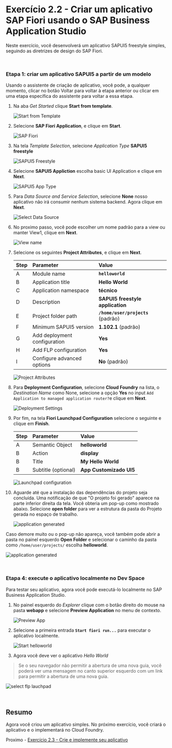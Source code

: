 # Exercício 2.2 - Criar um aplicativo SAP Fiori usando o SAP Business Application Studio

Neste exercício, você desenvolverá um aplicativo SAPUI5 freestyle simples, seguindo as diretrizes de design do SAP Fiori.

<br>

### Etapa 1: criar um aplicativo SAPUI5 a partir de um modelo

Usando o assistente de criação de aplicativo, você pode, a qualquer momento, clicar no botão Voltar para voltar à etapa anterior ou clicar em uma etapa específica do assistente para voltar a essa etapa.

1. Na aba *Get Started* clique **Start from template**.

   ![Start from Template](images/n01-craete-app-frrom-template.png)

2. Selecione **SAP Fiori Application**, e clique em **Start**.

   ![SAP Fiori](images/n02-choose-template-type.png)

3. Na tela *Template Selection*, selecione *Application Type* **SAPUI5 freestyle**

   ![SAPUI5 Freestyle](images/n03-choose-app-type.png)

4. Selecione **SAPUI5 Appliction** escolha basic UI Application e clique em **Next**. 

   ![SAPUI5 App Type](images/n04-choose-empty-UI5-App.png)
   
5. Para *Data Source and Service Selection*, selecione **None** nosso aplicativo não irá consumir nenhum sistema backend. Agora clique em **Next**.

   ![Select Data Source](images/n05-select-datasource-none.png)

6. No proximo passo, você pode escolher um nome padrão para a view ou manter View1, clique em **Next**.

   ![View name](images/n06-keep-view-name.png)

7. Selecione os seguintes **Project Attributes**, e clique em **Next**.

    | Step | Parameter | Value |
    |:-----|:----------|:------|
    | A | Module name | **`helloworld`** |
    | B | Application title | **Hello World** |
    | C | Application namespace | **técnico** |
    | D | Description | **SAPUI5 freestyle application** |
    | E | Project folder path | **`/home/user/projects`** (padrão)|
    | F | Minimum SAPUI5 version | **1.102.1** (padrão) |
    | G | Add deployment configuration | **Yes**|
    | H | Add FLP configuration | **Yes** |
    | I | Configure advanced options | **No** (padrão) |

   ![Project Attributes](images/n07-enter-project-attributes.png)
    
8. Para **Deployment Configuration**, selecione **Cloud Foundry** na lista, o *Destination Name* como None, selecione a opção **Yes** no input `Add Application to managed application router?`e clique em **Next**. 

   ![Deployment Settings](images/n08-deployment-config.png)

9. Por fim, na tela **Fiori Launchpad Configuration**  selecione o seguinte e clique em **Finish**. 

    | Step | Parameter | Value |
    |:-----|:----------|:------|
    | A | Semantic Object | **helloworld** |
    | B | Action | **display** |
    | B | Title | **My Hello World** |
    | B | Subtitle (optional) | **App Customizado UI5** |

    ![Launchpad configuration](images/n09-flp-config.png)


10. Aguarde até que a instalação das dependências do projeto seja concluída. Uma notificação de que "O projeto foi gerado" aparece na parte inferior direita da tela. Você obteria um pop-up como mostrado abaixo. Selecione  **open folder** para ver a estrutura da pasta do Projeto gerada no espaço de trabalho.
    
    ![application generated](images/n10-open-folder-in-workspace.png)
    
 Caso demore muito ou o pop-up não apareça, você também pode abrir a pasta no painel esquerdo **Open Folder**  e selecionar o caminho da pasta como `/home/user/projects/` escolha **helloworld**.

![application generated](images/n10a-alternative-open-folder.png)

<br>

### Etapa 4: execute o aplicativo localmente no Dev Space

Para testar seu aplicativo, agora você pode executá-lo localmente no SAP Business Application Studio.

1.	No painel esquerdo do *Explorer* clique com o botão direito do mouse na pasta **webapp** e selecione **Preview Application** no menu de contexto.

    ![Preview App](images/n12-preview-app.png)

2.	Selecione a primeira entrada **`Start fiori run...`** para executar o aplicativo localmente.

    ![Start helloworld](images/n13-select-run-command.png)

3. Agora você deve ver o aplicativo *Hello World*

 >Se o seu navegador não permitir a abertura de uma nova guia, você poderá ver uma mensagem no canto superior esquerdo com um link para permitir a abertura de uma nova guia.
   
   ![select flp lauchpad](images/n18-preview-app.png)
   
<br>

## Resumo

Agora você criou um aplicativo simples. No próximo exercício, você criará o aplicativo e o implementará no Cloud Foundry.

Proximo - [Exercício 2.3 - Crie e implemente seu aplicativo ](../ex2.3/README.md)
